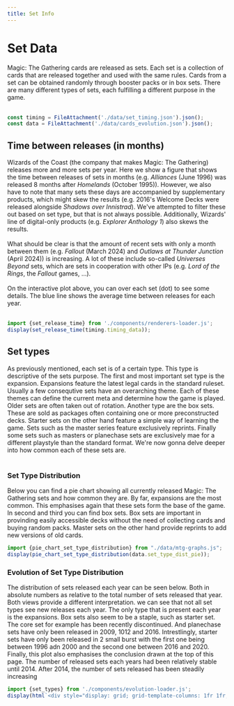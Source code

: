 ```yaml
---
title: Set Info
---
```


# Set Data
<div>
Magic: The Gathering cards are released as sets. Each set is a collection of cards that are released together and used with the same rules. Cards from a set can be obtained randomly through booster packs or in box sets. There are many different types of sets, each fulfilling a different purpose in the game.
</div>
<br>

```js
const timing = FileAttachment('./data/set_timing.json').json();
const data = FileAttachment('./data/cards_evolution.json').json();
```

## Time between releases (in months)
<div>
Wizards of the Coast (the company that makes Magic: The Gathering) releases more and more sets per year.
Here we show a figure that shows the time between releases of sets in months (e.g. <i>Alliances</i> (June 1996) was released 8 months after <i>Homelands</i> (October 1995)).
However, we also have to note that many sets these days are accompanied by supplementary products, which might skew the results (e.g. 2016's Welcome Decks were released alongside <i>Shadows over Innistrad</i>). 
We've attempted to filter these out based on set type, but that is not always possible.
Additionally, Wizards' line of digital-only products (e.g. <i>Explorer Anthology 1</i>) also skews the results.
</div>
<br>
<div>
What should be clear is that the amount of recent sets with only a month between them (e.g. <i>Fallout</i> (March 2024) and <i>Outlaws at Thunder Junction</i> (April 2024)) is increasing.
A lot of these include so-called <i>Universes Beyond</i> sets, which are sets in cooperation with other IPs (e.g. <i>Lord of the Rings</i>, the <i>Fallout</i> games, ...).
</div>
<br>
<div>
On the interactive plot above, you can over each set (dot) to see some details.
The blue line shows the average time between releases for each year.
</div>
<br>

```js
import {set_release_time} from './components/renderers-loader.js';
display(set_release_time(timing.timing_data));
```

## Set types
<div>
As previously mentioned, each set is of a certain type. This type is descriptive of the sets purpose. The first and most important set type is the expansion. Expansions feature the latest legal cards in the standard ruleset. Usually a few consequtive sets have an overarching theme. Each of these themes can define the current meta and determine how the game is played. Older sets are often taken out of rotation. Another type are the box sets. These are sold as packages often containing one or more preconstructed decks. Starter sets on the other hand feature a simple way of learning the game. Sets such as the master series feature exclusively reprints. Finally some sets such as masters or planechase sets are exclusively mae for a different playstyle than the standard format. We're now gonna delve deeper into how common each of these sets are.
</div>
<br>

### Set Type Distribution
<div>
Below you can find a pie chart showing all currently released Magic: The Gathering sets and how common they are. By far, expansions are the most common. This emphasises again that these sets form the base of the game. In second and third you can find box sets. Box sets are important in provinding easily accessible decks without the need of collecting cards and buying random packs. Master sets on the other hand provide reprints to add new versions of old cards.
</div>

```js
import {pie_chart_set_type_distribution} from "./data/mtg-graphs.js";
display(pie_chart_set_type_distribution(data.set_type_dist_pie));
```

### Evolution of Set Type Distribution
<div>
The distribution of sets released each year can be seen below. Both in absolute numbers as relative to the total number of sets released that year. Both views provide a different interpretation. we can see that not all set types see new releases each year. The only type that is present each year is the expansions. Box sets also seem to be a staple, such as starter set. The core set for example has been recently discontinued. And planechase sets have only been released in 2009, 1012 and 2016. Intrestlingly, starter sets have only been released in 2 small burst with the first one being between 1996 adn 2000 and the second one between 2016 and 2020. 
</div>
<div>
Finally, this plot also emphasises the conclusion drawn at the top of this page. The number of released sets each years had been relatively stable until 2014. After 2014, the number of sets released has been steadily increasing
</div>

```js
import {set_types} from './components/evolution-loader.js';
display(html`<div style="display: grid; grid-template-columns: 1fr 1fr; column-gap: 20px; row-gap: 20px;">${set_types(data.set_type_dist)}${set_types(data.set_type_dist, true)}</div>`)
```